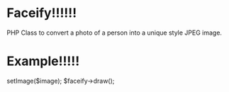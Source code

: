 Faceify!!!!!!
===========
PHP Class to convert a photo of a person into a unique style JPEG image.

Example!!!!!
========
<?php
require_once 'Facify.php';
$image = 'sample.jpg';
$faceify = new Facify();
$faceify->setImage($image);

$faceify->draw();

